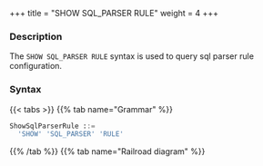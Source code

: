 +++
title = "SHOW SQL_PARSER RULE"
weight = 4
+++

### Description

The `SHOW SQL_PARSER RULE` syntax is used to query sql parser rule configuration.

### Syntax

{{< tabs >}}
{{% tab name="Grammar" %}}
```sql
ShowSqlParserRule ::=
  'SHOW' 'SQL_PARSER' 'RULE'
```
{{% /tab %}}
{{% tab name="Railroad diagram" %}}
<iframe frameborder="0" name="diagram" id="diagram" width="100%" height="100%"></iframe>
{{% /tab %}}
{{< /tabs >}}

### Return Value Description

| Column                    | Description                       |
|---------------------------|-----------------------------------|
| parse_tree_cache          | parse tree cache configuration    |
| sql_statement_cache       | SQL statement cache configuration |

### Example

- Query sql parser rule configuration

```sql
SHOW SQL_PARSER RULE;
```

```sql
mysql> SHOW SQL_PARSER RULE;
+-----------------------------------------+-------------------------------------------+
| parse_tree_cache                        | sql_statement_cache                       |
+-----------------------------------------+-------------------------------------------+
| initialCapacity: 128, maximumSize: 1024 | initialCapacity: 2000, maximumSize: 65535 |
+-----------------------------------------+-------------------------------------------+
1 row in set (0.05 sec)
```

### Reserved word

`SHOW`, `SQL_PARSER`, `RULE`

### Related links

- [Reserved word](/en/user-manual/shardingsphere-proxy/distsql/syntax/reserved-word/)
